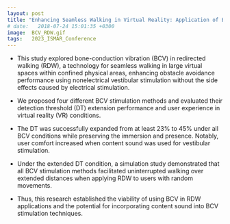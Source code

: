 ```yaml
---
layout: post
title: "Enhancing Seamless Walking in Virtual Reality: Application of Bone-Conduction Vibration in Redirected Walking"
# date:   2018-07-24 15:01:35 +0300
image:  BCV_RDW.gif
tags:   2023_ISMAR_Conference
---
```


* This study explored bone-conduction vibration (BCV) in redirected walking (RDW), a technology for seamless walking in large virtual spaces within confined physical areas, enhancing obstacle avoidance performance using nonelectrical vestibular stimulation without the side effects caused by electrical stimulation. 

* We proposed four different BCV stimulation methods and evaluated their detection threshold (DT) extension performance and user experience in virtual reality (VR) conditions. 

* The DT was successfully expanded from at least 23% to 45% under all BCV conditions while preserving the immersion and presence. Notably, user comfort increased when content sound was used for vestibular stimulation. 

* Under the extended DT condition, a simulation study demonstrated that all BCV stimulation methods facilitated uninterrupted walking over extended distances when applying RDW to users with random movements. 

* Thus, this research established the viability of using BCV in RDW applications and the potential for incorporating content sound into BCV stimulation techniques.